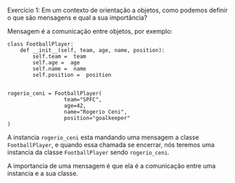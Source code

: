Exercício 1: Em um contexto de orientação a objetos, como podemos definir o que são mensagens e qual a sua importância?

Mensagem é a comunicação entre objetos, por exemplo:
```
class FootballPlayer:
    def __init__(self, team, age, name, position):
        self.team =  team
        self.age =  age
        self.name =  name
        self.position =  position


rogerio_ceni = FootballPlayer(
                  team="SPFC",
                  age=42,
                  name="Rogerio Ceni",
                  position="goalkeeper"
)
```

A instancia `rogerio_ceni` esta mandando uma mensagem a classe `FootballPlayer`, e quando essa chamada se encerrar, nós teremos uma instancia da classe `FootballPlayer` sendo `rogerio_ceni`.

A importancia de uma mensagem é que ela é a comunicação entre uma instancia e a sua classe.